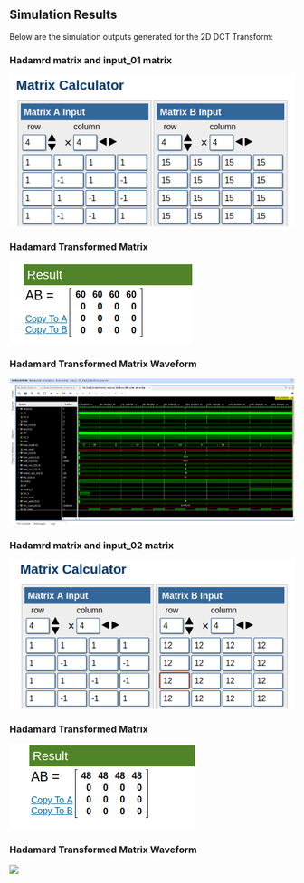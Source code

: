 ## Simulation Results

Below are the simulation outputs generated for the 2D DCT Transform:

### Hadamrd matrix and input_01 matrix 

![](had_mat_01.png)

### Hadamard Transformed Matrix 

![](had_mat_01_result.png)

### Hadamard Transformed Matrix Waveform  

![](HT_test01_15.png)

### Hadamrd matrix and input_02 matrix 

![](had_mat_02.png)

### Hadamard Transformed Matrix 

![](had_mat_02_result.png)

### Hadamard Transformed Matrix Waveform  

![](HT_test01_12.png)

